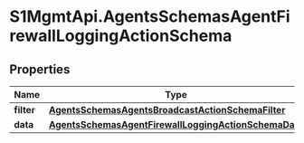 # S1MgmtApi.AgentsSchemasAgentFirewallLoggingActionSchema

## Properties
Name | Type | Description | Notes
------------ | ------------- | ------------- | -------------
**filter** | [**AgentsSchemasAgentsBroadcastActionSchemaFilter**](AgentsSchemasAgentsBroadcastActionSchemaFilter.md) |  | 
**data** | [**AgentsSchemasAgentFirewallLoggingActionSchemaData**](AgentsSchemasAgentFirewallLoggingActionSchemaData.md) |  | 


